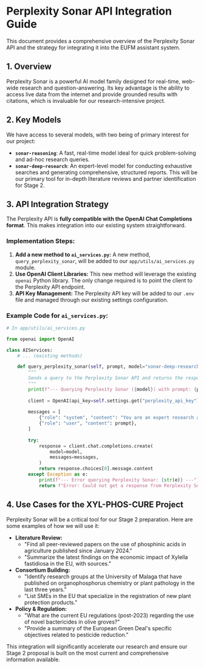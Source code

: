 # Perplexity Sonar API Integration Guide

This document provides a comprehensive overview of the Perplexity Sonar API and the strategy for integrating it into the EUFM assistant system.

## 1. Overview

Perplexity Sonar is a powerful AI model family designed for real-time, web-wide research and question-answering. Its key advantage is the ability to access live data from the internet and provide grounded results with citations, which is invaluable for our research-intensive project.

## 2. Key Models

We have access to several models, with two being of primary interest for our project:

*   **`sonar-reasoning`**: A fast, real-time model ideal for quick problem-solving and ad-hoc research queries.
*   **`sonar-deep-research`**: An expert-level model for conducting exhaustive searches and generating comprehensive, structured reports. This will be our primary tool for in-depth literature reviews and partner identification for Stage 2.

## 3. API Integration Strategy

The Perplexity API is **fully compatible with the OpenAI Chat Completions format**. This makes integration into our existing system straightforward.

### Implementation Steps:

1.  **Add a new method to `ai_services.py`:** A new method, `query_perplexity_sonar`, will be added to our `app/utils/ai_services.py` module.
2.  **Use OpenAI Client Libraries:** This new method will leverage the existing `openai` Python library. The only change required is to point the client to the Perplexity API endpoint.
3.  **API Key Management:** The Perplexity API key will be added to our `.env` file and managed through our existing settings configuration.

### Example Code for `ai_services.py`:

```python
# In app/utils/ai_services.py

from openai import OpenAI

class AIServices:
    # ... (existing methods)

    def query_perplexity_sonar(self, prompt, model="sonar-deep-research"):
        """
        Sends a query to the Perplexity Sonar API and returns the response.
        """
        print(f"--- Querying Perplexity Sonar ({model}) with prompt: {prompt[:50]}... ---")
        
        client = OpenAI(api_key=self.settings.get("perplexity_api_key"), base_url="https://api.perplexity.ai")
        
        messages = [
            {"role": "system", "content": "You are an expert research assistant for a Horizon Europe project."},
            {"role": "user", "content": prompt},
        ]
        
        try:
            response = client.chat.completions.create(
                model=model,
                messages=messages,
            )
            return response.choices[0].message.content
        except Exception as e:
            print(f"--- Error querying Perplexity Sonar: {str(e)} ---")
            return f"Error: Could not get a response from Perplexity Sonar. Details: {str(e)}"

```

## 4. Use Cases for the XYL-PHOS-CURE Project

Perplexity Sonar will be a critical tool for our Stage 2 preparation. Here are some examples of how we will use it:

*   **Literature Review:**
    *   "Find all peer-reviewed papers on the use of phosphinic acids in agriculture published since January 2024."
    *   "Summarize the latest findings on the economic impact of Xylella fastidiosa in the EU, with sources."
*   **Consortium Building:**
    *   "Identify research groups at the University of Malaga that have published on organophosphorus chemistry or plant pathology in the last three years."
    *   "List SMEs in the EU that specialize in the registration of new plant protection products."
*   **Policy & Regulation:**
    *   "What are the current EU regulations (post-2023) regarding the use of novel bactericides in olive groves?"
    *   "Provide a summary of the European Green Deal's specific objectives related to pesticide reduction."

This integration will significantly accelerate our research and ensure our Stage 2 proposal is built on the most current and comprehensive information available.
